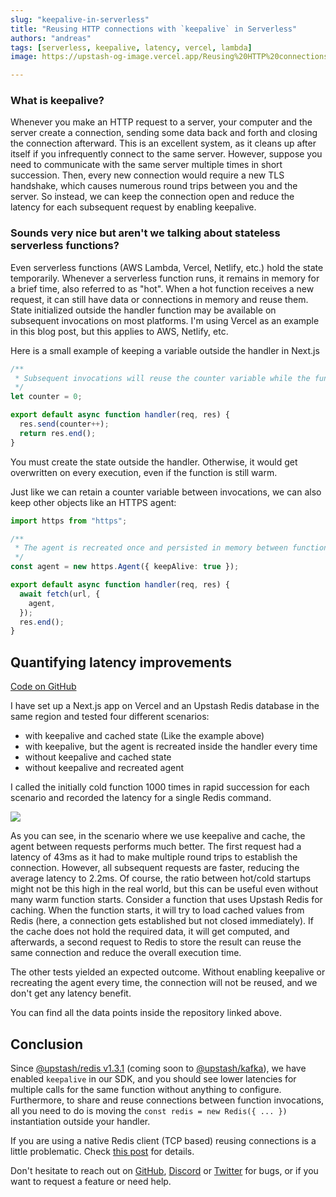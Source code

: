 ```yaml
---
slug: "keepalive-in-serverless"
title: "Reusing HTTP connections with `keepalive` in Serverless"
authors: "andreas"
tags: [serverless, keepalive, latency, vercel, lambda]
image: https://upstash-og-image.vercel.app/Reusing%20HTTP%20connections%20with%20%60keepalive%60%20in%20Serverless.png?theme=light&md=1&fontSize=100px&authorName=Andreas+Thomas&authorTitle=Software+Engineer+%40Upstash&authorPhoto=https%3A%2F%2Fblog.upstash.com%2Fimg%2Fblog%2Fauthors%2Fandreas.jpeg

---
```



### What is keepalive?

Whenever you make an HTTP request to a server, your computer and the server create a connection, sending some data back and forth and closing the connection afterward. This is an excellent system, as it cleans up after itself if you infrequently connect to the same server. However, suppose you need to communicate with the same server multiple times in short succession. Then, every new connection would require a new TLS handshake, which causes numerous round trips between you and the server. So instead, we can keep the connection open and reduce the latency for each subsequent request by enabling keepalive.

<!--truncate-->

### Sounds very nice but aren't we talking about stateless serverless functions?

Even serverless functions (AWS Lambda, Vercel, Netlify, etc.) hold the state temporarily. Whenever a serverless function runs, it remains in memory for a brief time, also referred to as "hot". When a hot function receives a new request, it can still have data or connections in memory and reuse them. State initialized outside the handler function may be available on subsequent invocations on most platforms.
I'm using Vercel as an example in this blog post, but this applies to AWS, Netlify, etc.

Here is a small example of keeping a variable outside the handler in Next.js

```ts
/**
 * Subsequent invocations will reuse the counter variable while the function remains hot.
 */
let counter = 0;

export default async function handler(req, res) {
  res.send(counter++);
  return res.end();
}
```

You must create the state outside the handler. Otherwise, it would get overwritten on every execution, even if the function is still warm.

Just like we can retain a counter variable between invocations, we can also keep other objects like an HTTPS agent:

```ts
import https from "https";

/**
 * The agent is recreated once and persisted in memory between function invocations
 */
const agent = new https.Agent({ keepAlive: true });

export default async function handler(req, res) {
  await fetch(url, {
    agent,
  });
  res.end();
}
```

## Quantifying latency improvements

[Code on GitHub](https://github.com/chronark/vercel-keepalive-tests)

I have set up a Next.js app on Vercel and an Upstash Redis database in the same region and tested four different scenarios:
- with keepalive and cached state (Like the example above)
- with keepalive, but the agent is recreated inside the handler every time
- without keepalive and cached state
- without keepalive and recreated agent

I called the initially cold function 1000 times in rapid succession for each scenario and recorded the latency for a single Redis command.

![](/img/blog/keepalive-in-serverless/latency_percentile.svg)

As you can see, in the scenario where we use keepalive and cache, the agent between requests performs much better. The first request had a latency of 43ms as it had to make multiple round trips to establish the connection. However, all subsequent requests are faster, reducing the average latency to 2.2ms. Of course, the ratio between hot/cold startups might not be this high in the real world, but this can be useful even without many warm function starts. 
Consider a function that uses Upstash Redis for caching. When the function starts, it will try to load cached values from Redis (here, a connection gets established but not closed immediately). If the cache does not hold the required data, it will get computed, and afterwards, a second request to Redis to store the result can reuse the same connection and reduce the overall execution time.

The other tests yielded an expected outcome. Without enabling keepalive or recreating the agent every time, the connection will not be reused, and we don't get any latency benefit.

You can find all the data points inside the repository linked above.

## Conclusion

Since [@upstash/redis v1.3.1](https://github.com/upstash/upstash-redis/releases/tag/v1.3.1) (coming soon to [@upstash/kafka](https://github.com/upstash/upstash-kafka)), we have enabled `keepalive` in our SDK, and you should see lower latencies for multiple calls for the same function without anything to configure. Furthermore, to share and reuse connections between function invocations, all you need to do is moving the `const redis = new Redis({ ... })` instantiation outside your handler.

If you are using a native Redis client (TCP based) reusing connections is a little problematic. Check [this post](https://blog.upstash.com/serverless-database-connections) for details.

Don't hesitate to reach out on [GitHub](https://github.com/upstash/issues/issues/new), [Discord](https://discord.com/invite/w9SenAtbme) or [Twitter](https://twitter.com/upstash) for bugs, or if you want to request a feature or need help.
